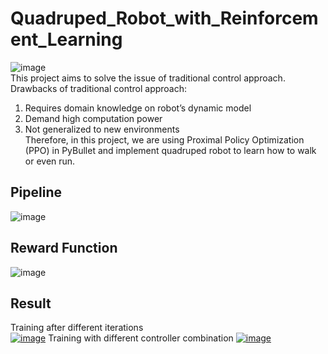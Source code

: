 # Quadruped_Robot_with_Reinforcement_Learning  
![image](https://user-images.githubusercontent.com/45909260/192425961-2d71107c-1df3-4583-a2bf-7cf471f212d4.png)  
This project aims to solve the issue of traditional control approach.    
Drawbacks of traditional control approach:    
1. Requires domain knowledge on robot’s dynamic model  
2. Demand high computation power
3. Not generalized to new environments  
Therefore, in this project, we are using Proximal Policy Optimization (PPO) in PyBullet and implement quadruped robot to learn how to walk or even run.  
## Pipeline
![image](https://user-images.githubusercontent.com/45909260/192426444-62aa772a-7220-4c47-be0b-8fb80bf8a5f5.png)  
## Reward Function
![image](https://user-images.githubusercontent.com/45909260/192426741-9942a2bc-3d27-4f1a-911a-fcb0369a838c.png)
## Result
Training after different iterations  
[![image](https://img.youtube.com/vi/P7y-HYkKH3U/0.jpg)](https://www.youtube.com/watch?v=P7y-HYkKH3U)
Training with different controller combination
[![image](https://img.youtube.com/vi/WhO5WbGMjak/0.jpg)](https://www.youtube.com/watch?v=WhO5WbGMjak)
